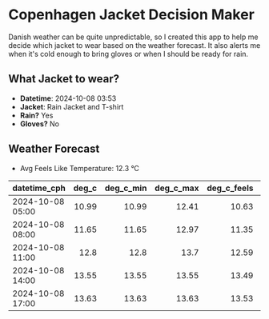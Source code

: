
# Copenhagen Jacket Decision Maker

Danish weather can be quite unpredictable, so I created this app to help me decide which jacket to wear based on the weather forecast. 
It also alerts me when it's cold enough to bring gloves or when I should be ready for rain.

## What Jacket to wear?

- **Datetime**: 2024-10-08 03:53
- **Jacket**: Rain Jacket and T-shirt
- **Rain?** Yes
- **Gloves?** No

## Weather Forecast
- Avg Feels Like Temperature: 12.3 °C

| datetime_cph     |   deg_c |   deg_c_min |   deg_c_max |   deg_c_feels | weather   | wind   | rain   |
|:-----------------|--------:|------------:|------------:|--------------:|:----------|:-------|:-------|
| 2024-10-08 05:00 |   10.99 |       10.99 |       12.41 |         10.63 | Clouds    | Low    | None   |
| 2024-10-08 08:00 |   11.65 |       11.65 |       12.97 |         11.35 | Clouds    | Low    | None   |
| 2024-10-08 11:00 |   12.8  |       12.8  |       13.7  |         12.59 | Rain      | Medium | Low    |
| 2024-10-08 14:00 |   13.55 |       13.55 |       13.55 |         13.49 | Rain      | High   | Low    |
| 2024-10-08 17:00 |   13.63 |       13.63 |       13.63 |         13.53 | Rain      | Medium | Low    |
        